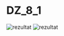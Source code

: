 # DZ_8_1
![rezultat](https://github.com/tori190386/DZ_8_1/img/blob/master/1.PNG)
![rezultat](https://github.com/tori190386/DZ_8_1/img/blob/master/2.PNG)
